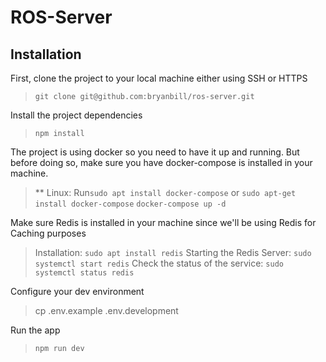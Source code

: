 # ROS-Server

## Installation
First, clone the project to your local machine either using SSH or HTTPS
> `git clone git@github.com:bryanbill/ros-server.git`

Install the project dependencies
> `npm install`


The project is using docker so you need to have it up and running. But before doing so, make sure you have docker-compose is installed in your machine.
> ** Linux: Run`sudo apt install docker-compose` or `sudo apt-get install docker-compose`
> `docker-compose up -d`

Make sure Redis is installed in your machine since we'll be using Redis for Caching purposes
> Installation: `sudo apt install redis`
> Starting the Redis Server: `sudo systemctl start redis`
> Check the status of the service: `sudo systemctl status redis`


Configure your dev environment
> cp .env.example .env.development


Run the app
> `npm run dev`
